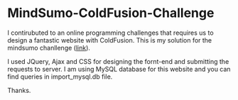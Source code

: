 # MindSumo-ColdFusion-Challenge

I contirubuted to an online programming challenges that requires us to design a fantastic website with ColdFusion. This is my solution for the mindsumo chanllenge ([link](https://www.mindsumo.com/contests/cold-fusion-portfolio)). 

I used JQuery, Ajax and CSS for designing the fornt-end and submitting the requests to server. I am using MySQL database for this website and you can find queries in import_mysql.db file. 

Thanks.
